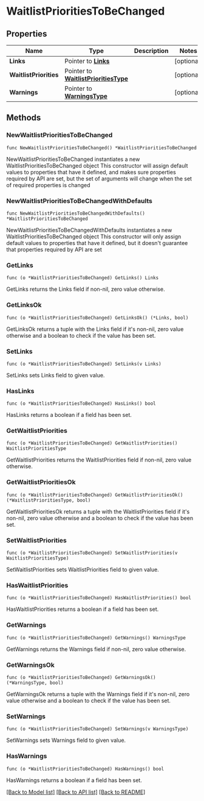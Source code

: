 # WaitlistPrioritiesToBeChanged

## Properties

Name | Type | Description | Notes
------------ | ------------- | ------------- | -------------
**Links** | Pointer to [**Links**](Links.md) |  | [optional] 
**WaitlistPriorities** | Pointer to [**WaitlistPrioritiesType**](WaitlistPrioritiesType.md) |  | [optional] 
**Warnings** | Pointer to [**WarningsType**](WarningsType.md) |  | [optional] 

## Methods

### NewWaitlistPrioritiesToBeChanged

`func NewWaitlistPrioritiesToBeChanged() *WaitlistPrioritiesToBeChanged`

NewWaitlistPrioritiesToBeChanged instantiates a new WaitlistPrioritiesToBeChanged object
This constructor will assign default values to properties that have it defined,
and makes sure properties required by API are set, but the set of arguments
will change when the set of required properties is changed

### NewWaitlistPrioritiesToBeChangedWithDefaults

`func NewWaitlistPrioritiesToBeChangedWithDefaults() *WaitlistPrioritiesToBeChanged`

NewWaitlistPrioritiesToBeChangedWithDefaults instantiates a new WaitlistPrioritiesToBeChanged object
This constructor will only assign default values to properties that have it defined,
but it doesn't guarantee that properties required by API are set

### GetLinks

`func (o *WaitlistPrioritiesToBeChanged) GetLinks() Links`

GetLinks returns the Links field if non-nil, zero value otherwise.

### GetLinksOk

`func (o *WaitlistPrioritiesToBeChanged) GetLinksOk() (*Links, bool)`

GetLinksOk returns a tuple with the Links field if it's non-nil, zero value otherwise
and a boolean to check if the value has been set.

### SetLinks

`func (o *WaitlistPrioritiesToBeChanged) SetLinks(v Links)`

SetLinks sets Links field to given value.

### HasLinks

`func (o *WaitlistPrioritiesToBeChanged) HasLinks() bool`

HasLinks returns a boolean if a field has been set.

### GetWaitlistPriorities

`func (o *WaitlistPrioritiesToBeChanged) GetWaitlistPriorities() WaitlistPrioritiesType`

GetWaitlistPriorities returns the WaitlistPriorities field if non-nil, zero value otherwise.

### GetWaitlistPrioritiesOk

`func (o *WaitlistPrioritiesToBeChanged) GetWaitlistPrioritiesOk() (*WaitlistPrioritiesType, bool)`

GetWaitlistPrioritiesOk returns a tuple with the WaitlistPriorities field if it's non-nil, zero value otherwise
and a boolean to check if the value has been set.

### SetWaitlistPriorities

`func (o *WaitlistPrioritiesToBeChanged) SetWaitlistPriorities(v WaitlistPrioritiesType)`

SetWaitlistPriorities sets WaitlistPriorities field to given value.

### HasWaitlistPriorities

`func (o *WaitlistPrioritiesToBeChanged) HasWaitlistPriorities() bool`

HasWaitlistPriorities returns a boolean if a field has been set.

### GetWarnings

`func (o *WaitlistPrioritiesToBeChanged) GetWarnings() WarningsType`

GetWarnings returns the Warnings field if non-nil, zero value otherwise.

### GetWarningsOk

`func (o *WaitlistPrioritiesToBeChanged) GetWarningsOk() (*WarningsType, bool)`

GetWarningsOk returns a tuple with the Warnings field if it's non-nil, zero value otherwise
and a boolean to check if the value has been set.

### SetWarnings

`func (o *WaitlistPrioritiesToBeChanged) SetWarnings(v WarningsType)`

SetWarnings sets Warnings field to given value.

### HasWarnings

`func (o *WaitlistPrioritiesToBeChanged) HasWarnings() bool`

HasWarnings returns a boolean if a field has been set.


[[Back to Model list]](../README.md#documentation-for-models) [[Back to API list]](../README.md#documentation-for-api-endpoints) [[Back to README]](../README.md)


